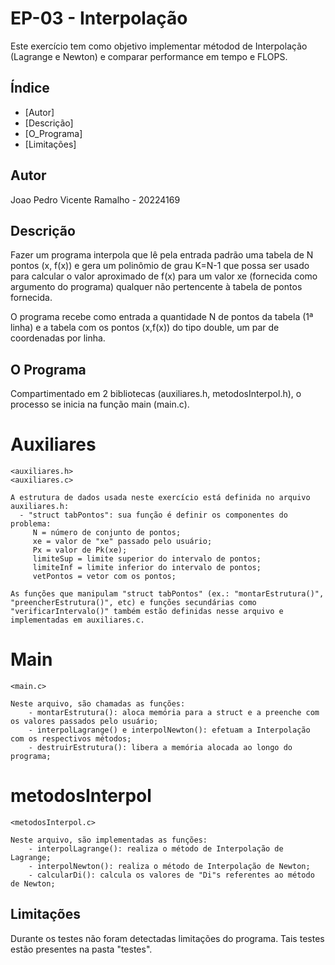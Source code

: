 # EP-03 - Interpolação

Este exercício tem como objetivo implementar métodod de Interpolação (Lagrange e Newton) e comparar performance em tempo e FLOPS.

## Índice

- [Autor]
- [Descrição]
- [O_Programa]
- [Limitações]

## Autor

Joao Pedro Vicente Ramalho - 20224169

## Descrição

Fazer um programa interpola que lê pela entrada padrão uma tabela de N pontos (x, f(x))
e gera um polinômio de grau K=N-1 que possa ser usado para calcular o valor aproximado de f(x)
para um valor xe (fornecida como argumento do programa) qualquer não pertencente à tabela de pontos fornecida.

O programa recebe como entrada a quantidade N de pontos da tabela (1ª linha) e a tabela com os pontos (x,f(x)) do tipo double, um par de coordenadas por linha.

## O Programa

Compartimentado em 2 bibliotecas (auxiliares.h, metodosInterpol.h), o processo se inicia na função main (main.c).

# Auxiliares

    <auxiliares.h>
    <auxiliares.c>

    A estrutura de dados usada neste exercício está definida no arquivo auxiliares.h:
      - "struct tabPontos": sua função é definir os componentes do problema:
         N = número de conjunto de pontos;
         xe = valor de "xe" passado pelo usuário;
         Px = valor de Pk(xe);
         limiteSup = limite superior do intervalo de pontos;
         limiteInf = limite inferior do intervalo de pontos;
         vetPontos = vetor com os pontos;

    As funções que manipulam "struct tabPontos" (ex.: "montarEstrutura()", "preencherEstrutura()", etc) e funções secundárias como "verificarIntervalo()" também estão definidas nesse arquivo e implementadas em auxiliares.c.

# Main

    <main.c>

    Neste arquivo, são chamadas as funções:
        - montarEstrutura(): aloca memória para a struct e a preenche com os valores passados pelo usuário;
        - interpolLagrange() e interpolNewton(): efetuam a Interpolação com os respectivos métodos;
        - destruirEstrutura(): libera a memória alocada ao longo do programa;

# metodosInterpol

    <metodosInterpol.c>

    Neste arquivo, são implementadas as funções:
        - interpolLagrange(): realiza o método de Interpolação de Lagrange;
        - interpolNewton(): realiza o método de Interpolação de Newton;
        - calcularDi(): calcula os valores de "Di"s referentes ao método de Newton;

## Limitações

Durante os testes não foram detectadas limitações do programa. Tais testes estão presentes na pasta "testes".

